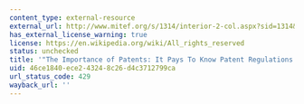 ```yaml
---
content_type: external-resource
external_url: http://www.mitef.org/s/1314/interior-2-col.aspx?sid=1314&gid=5&pgid=5822
has_external_license_warning: true
license: https://en.wikipedia.org/wiki/All_rights_reserved
status: unchecked
title: '"The Importance of Patents: It Pays To Know Patent Regulations."'
uid: 46ce1840-ece2-4324-8c26-d4c3712799ca
url_status_code: 429
wayback_url: ''
---
```

